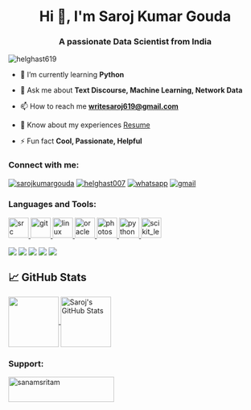 <h1 align="center">Hi 👋, I'm Saroj Kumar Gouda</h1>
<h3 align="center">A passionate Data Scientist from India</h3>

<p align="left"> <img src="https://komarev.com/ghpvc/?username=helghast619&label=Profile%20views&color=0e75b6&style=flat" alt="helghast619" /> </p>

- 🌱 I’m currently learning **Python**

- 💬 Ask me about **Text Discourse, Machine Learning, Network Data**

- 📫 How to reach me **writesaroj619@gmail.com**

- 📄 Know about my experiences [Resume](https://drive.google.com/file/d/1YKQIXDdbOwzgwSnXTmfn6zD_b_KljTsg/view?usp=sharing)

- ⚡ Fun fact **Cool, Passionate, Helpful**


<h3 align="left">Connect with me:</h3>
<p align="left">
<a href="https://www.linkedin.com/in/sarojkumargouda" target="blank"><img align="center" src="https://img.shields.io/badge/linkedin-%230077B5.svg?&style=for-the-badge&logo=linkedin&logoColor=white" alt="sarojkumargouda"/></a>
<a href="https://www.instagram.com/helghast007" target="blank"><img align="center" src="https://img.shields.io/badge/Instagram-E4405F?style=for-the-badge&logo=instagram&logoColor=white" alt="helghast007"/></a>
<a href="https://api.whatsapp.com/send?phone=919937884855&text=Hello%20there" target="blank"><img align="center" src="https://img.shields.io/badge/WhatsApp-25D366?style=for-the-badge&logo=whatsapp&logoColor=white" alt="whatsapp"/></a>
<a href="mailto:writesaroj619@gmail.com" target="blank"><img align="center" src="https://img.shields.io/badge/Gmail-D14836?style=for-the-badge&logo=gmail&logoColor=white" alt="gmail"/></a>
</p>


<h3 align="left">Languages and Tools:</h3>

<p align="left"> <a heref= "https://r-project.org" target = "_blank"><img src = "https://upload.wikimedia.org/wikipedia/commons/thumb/1/1b/R_logo.svg/724px-R_logo.svg.png" alt = src width = "40" height= "40"/></a><a href="https://git-scm.com/" target="_blank"> <img src="https://www.vectorlogo.zone/logos/git-scm/git-scm-icon.svg" alt="git" width="40" height="40"/> </a> <a href="https://www.linux.org/" target="_blank"> <img src="https://devicons.github.io/devicon/devicon.git/icons/linux/linux-original.svg" alt="linux" width="40" height="40"/> </a> <a href="https://www.oracle.com/" target="_blank"> <img src="https://devicons.github.io/devicon/devicon.git/icons/oracle/oracle-original.svg" alt="oracle" width="40" height="40"/> </a> <a href="https://www.photoshop.com/en" target="_blank"> <img src="https://devicons.github.io/devicon/devicon.git/icons/photoshop/photoshop-plain.svg" alt="photoshop" width="40" height="40"/> </a> <a href="https://www.python.org" target="_blank"> <img src="https://devicons.github.io/devicon/devicon.git/icons/python/python-original.svg" alt="python" width="40" height="40"/> </a> <a href="https://scikit-learn.org/" target="_blank"> <img src="https://upload.wikimedia.org/wikipedia/commons/0/05/Scikit_learn_logo_small.svg" alt="scikit_learn" width="40" height="40"/> </a> </p>

<p align="left">
<a href="https://www.tidyverse.org/" target="blank"><img align="center" src="https://img.shields.io/badge/R-tidyverse-blue?style=plastic&logo=R" /></a>
<a href="https://cran.r-project.org/web/packages/rvest/rvest.pdf" target="blank"><img align="center" src="https://img.shields.io/badge/R-rvest-blue?style=plastic&logo=R" /></a>
<a href="https://pandas.pydata.org/" target="blank"><img align="center" src="https://img.shields.io/badge/Python-pandas-blue?style=plastic&logo=python" /></a>
<a href="https://www.oracle.com/in/database/technologies/appdev/sql.html" target="blank"><img align="center" src="https://img.shields.io/badge/Oracle-Sql-blue?style=plastic&logo=Oracle" /></a>
<a href="https://www.oracle.com/in/database/technologies/appdev/plsql.html" target="blank"><img align="center" src="https://img.shields.io/badge/Oracle-plsql-blue?style=plastic&logo=Oracle" /></a>
</p>

## &#x1f4c8; GitHub Stats
<a href="https://github.com/helghast619/helghast619">
  <img align="center" src="https://github-readme-stats.vercel.app/api/top-langs/?username=helghast619&layout=compact" height="100" />
</a>
<a href="https://github.com/helghast619/helghast619">
  <img align="center" src="https://github-readme-stats.vercel.app/api?username=helghast619&show_icons=true&count_private=true&theme=light" alt="Saroj's GitHub Stats" height="100"/>
</a>

<h3 align="left">Support:</h3>
<p><a href="https://www.buymeacoffee.com/sanamsritam"> <img align="left" src="https://cdn.buymeacoffee.com/buttons/v2/default-yellow.png" height="50" width="210" alt="sanamsritam" /></a></p><br><br>
